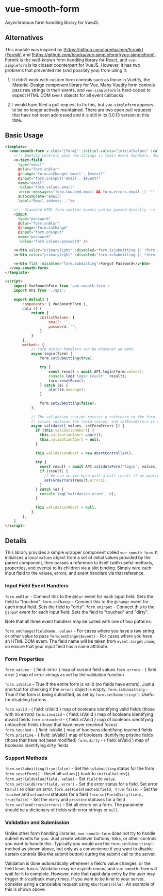 # vue-smooth-form

Asynchronous form handling library for VueJS.

## Alternatives

This module was inspired by [https://github.com/jaredpalmer/formik](Formik) and [https://github.com/blocka/vue-simpleform](vue-simpleform).
Formik is the well-known form handling library for React, and `vue-simpleform` is its closest counterpart for VueJS. However, it has two
problems that prevented me (and possibly you) from using it:

1. It didn't work with custom form controls such as those in Vuetify, the Material-Design component library for Vue. Many Vuetify form
controls pass raw strings in their events, and `vue-simpleform` is hard-coded to expect HTML DOM `Event` objects for all event callbacks.

2. I would have filed a pull request to fix this, but `vue-simpleform` appears to be no longer actively maintained. There are two open
pull requests that have not been addressed and it is still in its 0.0.13 version at this time.

## Basic Usage

```html
<template>
  <vue-smooth-form v-slot="{form}" :initial-values="initialValues" :validate-form="validate">
    <!-- Vuetify controls pass raw strings in their event handlers. Use this syntax for passing along their values. -->
    <v-text-field
      type="email"
      @blur="form.onBlur"
      @change="form.onChange('email', $event)"
      @input="form.onInput('email', $event)"
      name="email"
      :value="form.values.email"
      :error-messages="form.touched.email && form.errors.email || ''"
      autocomplete="email"
      label="Email address..."/>

    <!-- Standard HTML form control events can be passed directly -->
    <input 
      type="password" 
      @blur="form.onBlur"
      @change="form.onChange"
      @input="form.onInput"
      name="password" 
      :value="form.values.password" />

    <v-btn color="primarylight" :disabled="form.isSubmitting || !form.isValid" @click.prevent="login(form)">Login</v-btn>
    <v-btn color="primarylight" :disabled="form.isSubmitting || !form.isValid" @click.prevent="form.resetForm">Reset</v-btn>

    <v-btn flat :disabled="form.submitting">Forgot Password</v-btn>
  </vue-smooth-form>
</template>

<script>
    import VueSmoothForm from 'vue-smooth-form';
    import API from './api';
    
    export default {
        components: { VueSmoothForm },
        data () {
            return {
                initialValues: {
                    email: '',
                    password: '',
                }
            }
        },
        methods: {
            // Form action handlers can be whatever we want. 
            async login(form) {
                form.setSubmitting(true);

                try {
                    const result = await API.login(form.values);
                    console.log('login result', result);
                    form.resetForm();
                } catch (e) {
                    alert(e.message);
                }
              
                form.setSubmitting(false);
            },
        
            // The validation routine receivs a reference to the form. We destructure here and pull out the only properties we need.
            // values contains the field values, and setFormErrors is a utility method to set all the error states on the form.
            async validate({ values, setFormErrors }) {
              if (this.validationAbort) {
                this.validationAbort.abort();
                this.validationAbort = null;
              }
        
              this.validationAbort = new AbortController();
        
              try {
                const result = await API.validateForm('login', values, this.validationAbort.signal);
                if (result) {
                  // We can arrive here with a null result if we aborted a request
                  setFormErrors(result.errors);
                }
              } catch (e) {
                console.log('Validation error', e);
              }
        
              this.validationAbort = null;
            },
        },
    }
</script>
```

## Details

This library provides a simple wrapper component called `vue-smooth-form`. It initializes a local `values` object from a set of initial
values provided by the parent component, then passes a reference to itself (with useful methods, properties, and events) to its children
via a slot binding. Simply wire each input field to the values, errors, and event handlers via that reference.

### Input Field Event Handlers

  `form.onBlur` - Connect this to the `@blur` event for each input field. Sets the field to "touched". 
  `form.onChange` - Connect this to the `@change` event for each input field. Sets the field to "dirty". 
  `form.onInput` - Connect this to the `@input` event for each input field. Sets the field to "touched" and "dirty".
  
Note that all three event handlers may be called with one of two patterns:

  `form.onChange(fieldName, value)` - For cases where you have a raw string or other value to pass
  `form.onChange($event)` - For cases where you have an HTML DOM event. The field name will be taken from `event.target.name`, so ensure
    that your input field has a name attribute.

### Form Properties

  `form.values` - { field: error } map of current field values
  `form.errors` - { field: error } map of error strings as set by the validation function 

  `form.isValid` - True if the entire form is valid (no fields have errors). Just a shortcut for checking if the `errors` object is empty.
  `form.isSubmitting` - True if the form is being submitted, as set by `form.setSubmitting()`. Useful for disabling buttons.

  `form.valid` - { field: isValid } map of booleans identifying valid fields (those with no errors)
  `form.invalid` - { field: isValid } map of booleans identifying invalid fields
  `form.untouched` - { field: isValid } map of booleans identifying untouched fields (those that have never received focus)  
  `form.touched` - { field: isValid } map of booleans identifying touched fields 
  `form.pristine` - { field: isValid } map of booleans identifying pristine fields (those that have not been modified)
  `form.dirty` - { field: isValid } map of booleans identifying dirty fields 

### Support Methods

  `form.setSubmitting(true|false)` - Set the `isSubmitting` status for the form
  `form.resetForm()` - Reset all `values{}` back to `initialValues{}`.
  `form.setFieldValue(field, value)` - Set `field` to `value`.
  `form.setFieldError(field, error)` - Set the error status for a field. Set error to `null` to clear an error.
  `form.setFieldTouched(field, true|false)` - Set the `touched` and `untouched` statuses for a field
  `form.setFieldDirty(field, true|false)` - Set the `dirty` and `pristine` statuses for a field
  `form.setFormErrors(errors)` - Set all errors on a form. The parameter should be a dictionary of fields with error strings or `null`.

### Validation and Submission

Unlike other form handling libraries, `vue-smooth-form` does not try to handle submit events for you. Just create whatever buttons, links,
or other controls you want to handle this. Typically you would use the `form.setSubmitting()` method as shown above, but only as a
convenience if you want to disable certain controls (like the submit button) during the submit call to the server.

Validation is done automatically whenever a field's value changes, or the field loses focus. Validation may be asynchronous, and
`vue-smooth-form` will wait for it to complete. However, note that rapid data entry by the user may trigger this callback many times. If you
want to be kind to your server, consider using a cancelable request using `AbortController`. An example of this is shown above.
